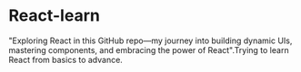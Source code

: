 # React-learn
 "Exploring React in this GitHub repo—my journey into building dynamic UIs, mastering components, and embracing the power of React".Trying to learn React from basics to advance.
